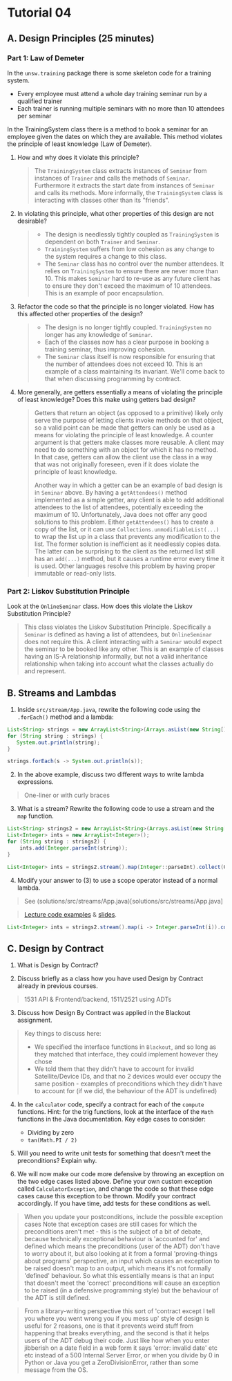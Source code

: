 # Tutorial 04

## A. Design Principles (25 minutes)

### Part 1: Law of Demeter

In the `unsw.training` package there is some skeleton code for a training system. 

* Every employee must attend a whole day training seminar run by a qualified trainer
* Each trainer is running multiple seminars with no more than 10 attendees per seminar

In the TrainingSystem class there is a method to book a seminar for an employee given the dates on which they are available. This method violates the principle of least knowledge (Law of Demeter).

1. How and why does it violate this principle?

    > The `TrainingSystem` class extracts instances of `Seminar` from instances of `Trainer` and calls the methods of `Seminar`. Furthermore it extracts the start date from instances of `Seminar` and calls its methods. More informally, the `TrainingSystem` class is interacting with classes other than its "friends".

2. In violating this principle, what other properties of this design are not desirable?

    > * The design is needlessly tightly coupled as `TrainingSystem` is dependent on both `Trainer` and `Seminar`.
    > * `TrainingSystem` suffers from low cohesion as any change to the system requires a change to this class.
    > * The `Seminar` class has no control over the number attendees. It relies on `TrainingSystem` to ensure there are never more than 10. This makes `Seminar` hard to re-use as any future client has to ensure they don't exceed the maximum of 10 attendees. This is an example of poor encapsulation.

3. Refactor the code so that the principle is no longer violated. How has this affected other properties of the design?

    > * The design is no longer tightly coupled. `TrainingSystem` no longer has any knowledge of `Seminar`.
    > * Each of the classes now has a clear purpose in booking a training seminar, thus improving cohesion.
    > * The `Seminar` class itself is now responsible for ensuring that the number of attendees does not exceed 10. This is an example of a class maintaining its invariant. We'll come back to that when discussing programming by contract.

4. More generally, are getters essentially a means of violating the principle of least knowledge? Does this make using getters bad design?

    > Getters that return an object (as opposed to a primitive) likely only serve the purpose of letting clients invoke methods on that object, so a valid point can be made that getters can only be used as a means for violating the principle of least knowledge. A counter argument is that getters make classes more reusable. A client may need to do something with an object for which it has no method. In that case, getters can allow the client use the class in a way that was not originally foreseen, even if it does violate the principle of least knowledge.
    >
    > Another way in which a getter can be an example of bad design is in `Seminar` above. By having a `getAttendees()` method implemented as a simple getter, any client is able to add additional attendees to the list of attendees, potentially exceeding the maximum of 10. Unfortunately, Java does not offer any good solutions to this problem. Either `getAttendees()` has to create a copy of the list, or it can use `Collections.unmodifiableList(...)` to wrap the list up in a class that prevents any modification to the list. The former solution is inefficient as it needlessly copies data. The latter can be surprising to the client as the returned list still has an `add(...)` method, but it causes a runtime error every time it is used. Other languages resolve this problem by having proper immutable or read-only lists.

### Part 2: Liskov Substitution Principle

Look at the `OnlineSeminar` class. How does this violate the Liskov Substitution Principle?

> This class violates the Liskov Substitution Principle. Specifically a `Seminar` is defined as having a list of attendees, but `OnlineSeminar` does not require this. A client interacting with a `Seminar` would expect the seminar to be booked like any other. This is an example of classes having an IS-A relationship informally, but not a valid inheritance relationship when taking into account what the classes actually do and represent.


## B. Streams and Lambdas

1. Inside `src/stream/App.java`, rewrite the following code using the `.forEach()` method and a lambda:

```java
List<String> strings = new ArrayList<String>(Arrays.asList(new String[] {"1", "2", "3", "4", "5"}));
for (String string : strings) {
   System.out.println(string);
}

strings.forEach(s -> System.out.println(s));
```

2. In the above example, discuss two different ways to write lambda expressions.

> One-liner or with curly braces

3. What is a stream? Rewrite the following code to use a stream and the `map` function.

```java
List<String> strings2 = new ArrayList<String>(Arrays.asList(new String[] {"1", "2", "3", "4", "5"}));
List<Integer> ints = new ArrayList<Integer>();
for (String string : strings2) {
    ints.add(Integer.parseInt(string));
}

List<Integer> ints = strings2.stream().map(Integer::parseInt).collect(Collectors.toList()); 
```

4. Modify your answer to (3) to use a scope operator instead of a normal lambda.

> See (solutions/src/streams/App.java)[solutions/src/streams/App.java]

> [Lecture code examples](https://gitlab.cse.unsw.edu.au/COMP2511/21T3/content/-/tree/master/lectures/MyLambdaPipeline) & [slides](https://www.cse.unsw.edu.au/~cs2511/21T3/lectures/week04/pdfs/JavaLambdaAggregateOps.pdf).

```java
List<Integer> ints = strings2.stream().map(i -> Integer.parseInt(i)).collect(Collectors.toList()); 
```

## C. Design by Contract

1. What is Design by Contract? 

2. Discuss briefly as a class how you have used Design by Contract already in previous courses.

> 1531 API & Frontend/backend, 1511/2521 using ADTs

3. Discuss how Design By Contract was applied in the Blackout assignment.

> Key things to discuss here:
>   * We specified the interface functions in `Blackout`, and so long as they matched that interface, they could implement however they chose
>   * We told them that they didn't have to account for invalid Satellite/Device IDs, and that no 2 devices would ever occupy the same position - examples of preconditions which they didn't have to account for (if we did, the behaviour of the ADT is undefined)

4. In the `calculator` code, specify a contract for each of the `compute` functions. Hint: for the trig functions, look at the interface of the `Math` functions in the Java documentation. Key edge cases to consider:
    * Dividing by zero
    * `tan(Math.PI / 2)`

5. Will you need to write unit tests for something that doesn't meet the preconditions? Explain why.

6. We will now make our code more defensive by throwing an exception on the two edge cases listed above. Define your own custom exception called `CalculatorException`, and change the code so that these edge cases cause this exception to be thrown. Modify your contract accordingly. If you have time, add tests for these conditions as well.

> When you update your postconditions, include the possible exception cases
> Note that exception cases are still cases for which the preconditions aren't met - this is the subject of a bit of debate, because technically exceptional behaviour is 'accounted for' and defined which means the preconditions (user of the ADT) don't have to worry about it, but also looking at it from a formal 'proving-things about programs' perspective, an input which causes an exception to be raised doesn't map to an output, which means it's not formally 'defined' behaviour. So what this essentially means is that an input that doesn't meet the 'correct' preconditions will cause an exception to be raised (in a defensive programming style) but the behaviour of the ADT is still defined. 

> From a library-writing perspective this sort of 'contract except I tell you where you went wrong you if you mess up' style of design is useful for 2 reasons, one is that it prevents weird stuff from happening that breaks everything, and the second is that it helps users of the ADT debug their code. Just like how when you enter jibberish on a date field in a web form it says 'error: invalid date' etc etc instead of a 500 Internal Server Error, or when you divide by 0 in Python or Java you get a ZeroDivisionError, rather than some message from the OS.
